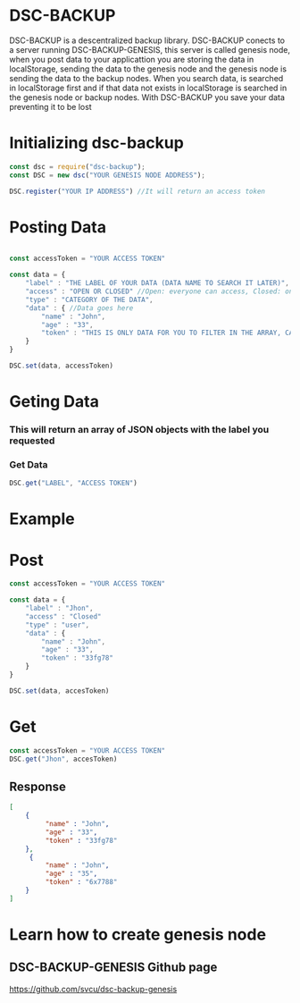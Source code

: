 # DSC-BACKUP

DSC-BACKUP is a descentralized backup library. DSC-BACKUP conects to a server running DSC-BACKUP-GENESIS, this server is called genesis node, when you post data to your applicattion you are storing the data in localStorage, sending the data to the genesis node and the genesis node is sending the data to the backup nodes. When you search data, is searched in localStorage first and if that data not exists in localStorage is searched in the genesis node or backup nodes. With DSC-BACKUP you save your data preventing it to be lost


# Initializing dsc-backup

``` js
const dsc = require("dsc-backup");
const DSC = new dsc("YOUR GENESIS NODE ADDRESS");

DSC.register("YOUR IP ADDRESS") //It will return an access token
```

# Posting Data
    
```js

const accessToken = "YOUR ACCESS TOKEN"

const data = {
    "label" : "THE LABEL OF YOUR DATA (DATA NAME TO SEARCH IT LATER)",
    "access" : "OPEN OR CLOSED" //Open: everyone can access, Closed: only apps with your token can access,
    "type" : "CATEGORY OF THE DATA",
    "data" : { //Data goes here
        "name" : "John",
        "age" : "33",
        "token" : "THIS IS ONLY DATA FOR YOU TO FILTER IN THE ARRAY, CAN BE TOKEN OR CREATOR OR APP OR WHAT DO YOU WANT"
    }
}

DSC.set(data, accessToken)
```

# Geting Data
### This will return an array of JSON objects with the label you requested
### Get Data

```js
DSC.get("LABEL", "ACCESS TOKEN")
```

# Example
# Post
```js
const accessToken = "YOUR ACCESS TOKEN"

const data = {
    "label" : "Jhon",
    "access" : "Closed" 
    "type" : "user",
    "data" : { 
        "name" : "John",
        "age" : "33",
        "token" : "33fg78"
    }
}

DSC.set(data, accesToken)
```

# Get
```js
const accessToken = "YOUR ACCESS TOKEN"
DSC.get("Jhon", accesToken)
```

## Response
```json
[
    {
         "name" : "John",
         "age" : "33",
         "token" : "33fg78"
    },
     {
         "name" : "John",
         "age" : "35",
         "token" : "6x7788"
    }
]
```

# Learn how to create genesis node

## DSC-BACKUP-GENESIS Github page

https://github.com/svcu/dsc-backup-genesis

